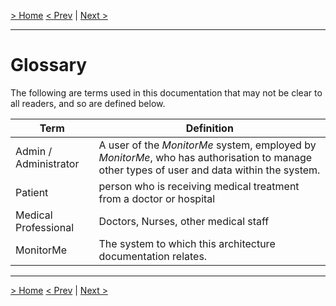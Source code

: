[> Home](README.md)
[< Prev](Glossary.md)  |  [Next >](1.ProblemBackground/README.md)

---

# Glossary

The following are terms used in this documentation that may not be clear to all readers, and so are defined below.

| Term                   | Definition                                                   |
| ---------------------- | ------------------------------------------------------------ |
| Admin / Administrator  | A user of the *MonitorMe* system, employed by *MonitorMe*, who has authorisation to manage other types of user and data within the system. |
| Patient                | person who is receiving medical treatment from a doctor or hospital |
| Medical Professional   | Doctors, Nurses, other medical staff  |
| MonitorMe         | The system to which this architecture documentation relates. |



------

[> Home](README.md)
[< Prev](Glossary.md)  |  [Next >](1.ProblemBackground/README.md)
